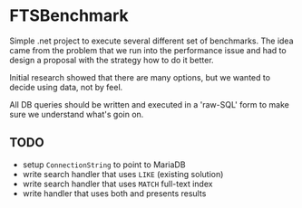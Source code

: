 # FTSBenchmark

Simple .net project to execute several different set of benchmarks.
The idea came from the problem that we run into the performance issue and had
to design a proposal with the strategy how to do it better.

Initial research showed that there are many options, but we wanted to decide
using data, not by feel.

All DB queries should be written and executed in a 'raw-SQL' form to make sure
we understand what's goin on.

## TODO

* setup `ConnectionString` to point to MariaDB
* write search handler that uses `LIKE` (existing solution)
* write search handler that uses `MATCH` full-text index
* write handler that uses both and presents results
